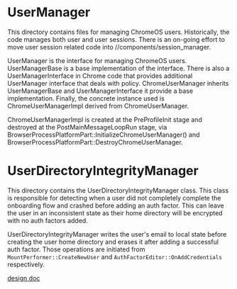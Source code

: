 # UserManager

This directory contains files for managing ChromeOS users. Historically,
the code manages both user and user sessions. There is an on-going effort
to move user session related code into //components/session_manager.

UserManager is the interface for managing ChromeOS users. UserManagerBase
is a base implementation of the interface. There is also a UserManagerInterface
in Chrome code that provides additional UserManager interface that deals with
policy. ChromeUserManager inherits UserManagerBase and UserManagerInterface
it provide a base implementation. Finally, the concrete instance used is
ChromeUserManagerImpl derived from ChromeUserManager.

ChromeUserManagerImpl is created at the PreProfileInit stage and destroyed at
the PostMainMessageLoopRun stage, via
BrowserProcessPlatformPart::InitializeChromeUserManager() and
BrowserProcessPlatformPart::DestroyChromeUserManager.

# UserDirectoryIntegrityManager

This directory contains the UserDirectoryIntegrityManager class.
This class is responsible for detecting when a user did not completely
complete the onboarding flow and crashed before adding an auth factor.
This can leave the user in an inconsistent state as their home directory
will be encrypted with no auth factors added.

UserDirectoryIntegrityManager writes the user's email to local state
before creating the user home directory and erases it after adding a
successful auth factor. Those operations are initiated from
`MountPerformer::CreateNewUser` and `AuthFactorEditor::OnAddCredentials`
respectively.

[design doc](https://docs.google.com/document/d/1SjVwlckD-cB9zC84RfmHbsflD3g01lKm8m21Dh1sn70/edit?resourcekey=0-SseJsx99IUSckOWDqHh69g#)
